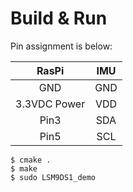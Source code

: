 # Build & Run

Pin assignment is below: 

|RasPi|IMU|
|:-:|:-:|
|GND|GND|
|3.3VDC Power|VDD|
|Pin3|SDA|
|Pin5|SCL|

```
$ cmake .
$ make
$ sudo LSM9DS1_demo
```
